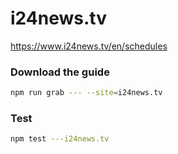 # i24news.tv

https://www.i24news.tv/en/schedules

### Download the guide

```sh
npm run grab --- --site=i24news.tv
```

### Test

```sh
npm test ---i24news.tv
```
